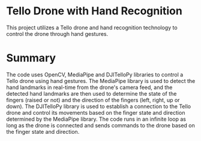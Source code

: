 # Tello Drone with Hand Recognition
This project utilizes a Tello drone and hand recognition technology to control the drone through hand gestures.

# Summary
The code uses OpenCV, MediaPipe and DJITelloPy libraries to control a Tello drone using hand gestures. The MediaPipe library is used to detect the hand landmarks in real-time from the drone's camera feed, and the detected hand landmarks are then used to determine the state of the fingers (raised or not) and the direction of the fingers (left, right, up or down). The DJITelloPy library is used to establish a connection to the Tello drone and control its movements based on the finger state and direction determined by the MediaPipe library. The code runs in an infinite loop as long as the drone is connected and sends commands to the drone based on the finger state and direction.
